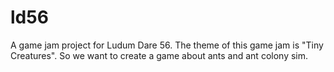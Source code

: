 # ld56
A game jam project for Ludum Dare 56. The theme of this game jam is "Tiny Creatures". So we want to create a game about ants and ant colony sim.
